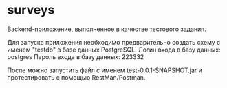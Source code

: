 # surveys
Backend-приложение, выполненное в качестве тестового задания.

Для запуска приложения необходимо предварительно создать схему с именем "testdb" в базе данных PostgreSQL.
Логин входа в базу данных: postgres
Пароль входа в базу данных: 223332

После можно запустить файл с именем test-0.0.1-SNAPSHOT.jar
и протестировать с помощью RestMan/Postman.




